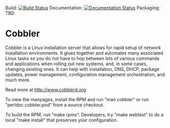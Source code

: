 Build: [![Build Status](https://travis-ci.org/cobbler/cobbler.svg)](https://travis-ci.org/cobbler/cobbler)
Documentation: [![Documentation Status](https://readthedocs.org/projects/cobbler/badge/?version=latest)](https://readthedocs.org/projects/cobbler/?badge=latest)
Packaging: TBD

Cobbler
=======

Cobbler is a Linux installation server that allows for rapid setup of network installation environments. It glues together and automates many associated Linux tasks so you do not have to hop between lots of various commands and applications when rolling out new systems, and, in some cases, changing existing ones. It can help with installation, DNS, DHCP, package updates, power management, configuration management orchestration, and much more.

Read more at http://www.cobblerd.org

To view the manpages, install the RPM and run "man cobbler" or run "perldoc cobbler.pod" from a source checkout.

To build the RPM, run "make rpms".   Developers, try "make webtest" to do a local "make install" that preserves your configuration.

